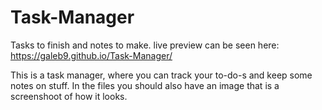 # Task-Manager
Tasks to finish and notes to make.
live preview can be seen here: https://galeb9.github.io/Task-Manager/

This is a task manager, where you can track your to-do-s and keep some notes on stuff.
In the files you should also have an image that is a screenshoot of how it looks.
